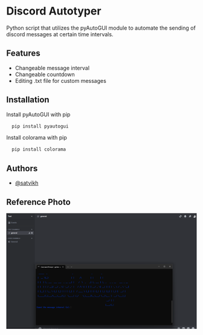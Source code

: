 
# Discord Autotyper

Python script that utilizes the pyAutoGUI module to automate the sending of discord messages at certain time intervals. 


## Features

- Changeable message interval
- Changeable countdown
- Editing .txt file for custom messages





## Installation

Install pyAutoGUI with pip

```bash
  pip install pyautogui
```
Install colorama with pip

```bash
  pip install colorama
```

## Authors

- [@satvikh](https://www.github.com/satvikh)


## Reference Photo
![alt text](<Screenshot 2024-07-11 042058.png>)